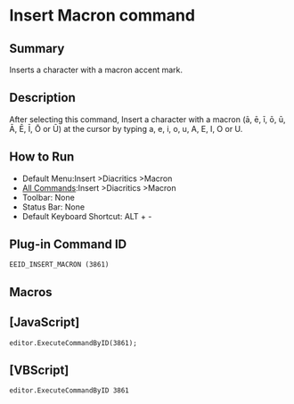 # Insert Macron command

## Summary

Inserts a character with a macron accent mark.

## Description

After selecting this command, Insert a character with a macron (ā, ē, ī, ō, ū, Ā, Ē, Ī, Ō or Ū) at the cursor by typing a, e, i, o, u, A, E, I, O or U.

## How to Run

- Default Menu:Insert \>Diacritics \>Macron
- [All Commands](../tools/all_commands):Insert \>Diacritics \>Macron
- Toolbar: None
- Status Bar: None
- Default Keyboard Shortcut: ALT + -

## Plug-in Command ID

```
EEID_INSERT_MACRON (3861)```

## Macros

## \[JavaScript\]

```
editor.ExecuteCommandByID(3861);
```

## \[VBScript\]

```
editor.ExecuteCommandByID 3861
```
